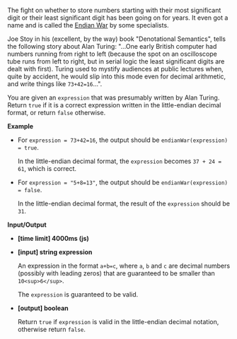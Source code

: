 ﻿The fight on whether to store numbers starting with their most significant digit or their least significant digit has been going on for years. It even got a name and is called the [Endian War](https://en.wikipedia.org/wiki/Endianness) by some specialists.

Joe Stoy in his (excellent, by the way) book "Denotational Semantics", tells the following story about Alan Turing: "...One early British computer had numbers running from right to left (because the spot on an oscilloscope tube runs from left to right, but in serial logic the least significant digits are dealt with first). Turing used to mystify audiences at public lectures when, quite by accident, he would slip into this mode even for decimal arithmetic, and write things like `73+42=16`...".

You are given an `expression` that was presumably written by Alan Turing. Return `true` if it is a correct expression written in the little-endian decimal format, or return `false` otherwise.

**Example**

*   For `expression = 73+42=16`, the output should be
    `endianWar(expression) = true`.

    In the little-endian decimal format, the `expression` becomes `37 + 24 = 61`, which is correct.

*   For `expression = "5+8=13"`, the output should be
    `endianWar(expression) = false`.

    In the little-endian decimal format, the result of the `expression` should be `31`.

**Input/Output**

*   **[time limit] 4000ms (js)**

*   **[input] string expression**

    An expression in the format `a+b=c`, where `a`, `b` and `c` are decimal numbers (possibly with leading zeros) that are guaranteed to be smaller than `10<sup>6</sup>`.

    The `expression` is guaranteed to be valid.

*   **[output] boolean**

    Return `true` if `expression` is valid in the little-endian decimal notation, otherwise return `false`.
